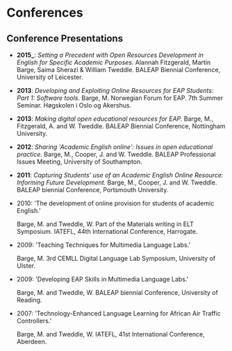 # Conferences

## Conference Presentations

- **2015_**: *Setting a Precedent with Open Resources Development in English for Specific Academic Purposes.* Alannah Fitzgerald, Martin Barge, Saima Sherazi & William Tweddle. BALEAP Biennial Conference, University of Leicester.
    
- **2013**: *Developing and Exploiting Online Resources for EAP Students: Part 1: Software tools.* Barge, M. Norwegian Forum for EAP. 7th Summer Seminar. Høgskolen i Oslo og Akershus.
    
- **2013**: *Making digital open educational resources for EAP.* Barge, M., Fitzgerald, A. and W. Tweddle. BALEAP Biennial Conference, Nottingham University.
    
- **2012**: *Sharing 'Academic English online': Issues in open educational practice.* Barge, M., Cooper, J. and W. Tweddle. BALEAP Professional Issues Meeting, University of Southampton.
    
- **2011**: *Capturing Students' use of an Academic English Online Resource: Informing Future Development.* Barge, M., Cooper, J. and W. Tweddle. BALEAP biennial Conference, Portsmouth University.
    
- 2010: 'The development of online provision for students of academic English.'
    
    Barge, M. and Tweddle, W. Part of the Materials writing in ELT Symposium. IATEFL, 44th International Conference, Harrogate.
    
- 2009:  'Teaching Techniques for Multimedia Language Labs.'
    
    Barge, M. 3rd CEMLL Digital Language Lab Symposium, University of Ulster.
    
- 2009: 'Developing EAP Skills in Multimedia Language Labs.'
    
    Barge, M. and Tweddle, W. BALEAP biennial Conference, University of Reading.
    
- 2007: 'Technology-Enhanced Language Learning for African Air Traffic Controllers.'
    
    Barge, M. and Tweddle, W. IATEFL, 41st International Conference, Aberdeen.
